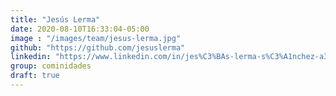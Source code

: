 ```yaml
---
title: "Jesús Lerma"
date: 2020-08-10T16:33:04-05:00
image : "/images/team/jesus-lerma.jpg"
github: "https://github.com/jesuslerma"
linkedin: "https://www.linkedin.com/in/jes%C3%BAs-lerma-s%C3%A1nchez-a3b8a249/"
group: cominidades
draft: true
---
```


